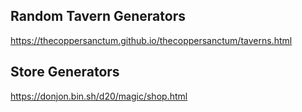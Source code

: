 ## Random Tavern Generators
https://thecoppersanctum.github.io/thecoppersanctum/taverns.html

## Store Generators
https://donjon.bin.sh/d20/magic/shop.html
